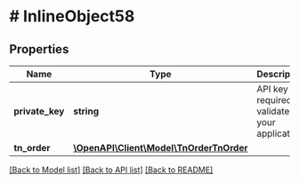 # # InlineObject58

## Properties

Name | Type | Description | Notes
------------ | ------------- | ------------- | -------------
**private_key** | **string** | API key required to validate your application |
**tn_order** | [**\OpenAPI\Client\Model\TnOrderTnOrder**](TnOrderTnOrder.md) |  |

[[Back to Model list]](../../README.md#models) [[Back to API list]](../../README.md#endpoints) [[Back to README]](../../README.md)
